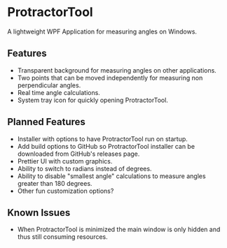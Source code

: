 # ProtractorTool

A lightweight WPF Application for measuring angles on Windows.

## Features
- Transparent background for measuring angles on other applications.
- Two points that can be moved independently for measuring non perpendicular angles.
- Real time angle calculations.
- System tray icon for quickly opening ProtractorTool.

## Planned Features
- Installer with options to have ProtractorTool run on startup.
- Add build options to GitHub so ProtractorTool installer can be downloaded from GitHub's releases page.
- Prettier UI with custom graphics.
- Ability to switch to radians instead of degrees.
- Ability to disable "smallest angle" calculations to measure angles greater than 180 degrees. 
- Other fun customization options?

## Known Issues
- When ProtractorTool is minimized the main window is only hidden and thus still consuming resources.